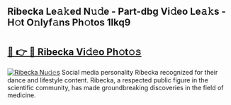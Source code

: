 ## Ribecka Le𝚊𝚔ed N𝚞𝚍e - Part-dbg Vi𝚍eo Le𝚊𝚔s - H𝚘t O𝚗lyf𝚊ns Ph𝚘tos 1lkq9

# <h2><a href="http://hf5b7nz.feru.top/?c=Ribecka">🔗 👉 🔴 Ribecka Vi𝚍𝚎o Ph𝚘t𝚘𝚜</a></h2>

[![Ribecka Nu𝚍𝚎s](https://i.imgur.com/0TWrTi3.gif)](http://hf5b7nz.feru.top/?c=Ribecka)
Social media personality Ribecka recognized for their dance and lifestyle content. Ribecka, a respected public figure in the scientific community, has made groundbreaking discoveries in the field of medicine. 
